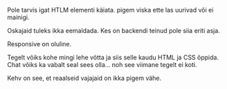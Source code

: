 Pole tarvis igat HTLM elementi käiata. pigem viska ette las uurivad või ei mainigi.


Oskajaid tuleks ikka eemaldada. Kes on backendi teinud pole siia eriti asja.

Responsive on oluline.

Tegelt võiks kohe mingi lehe võtta ja siis selle kaudu HTML ja CSS õppida. Chat võiks ka vabalt seal sees olla... noh see viimane tegelt ei koti.

Kehv on see, et reaalseid vajajaid on ikka pigem vähe.
